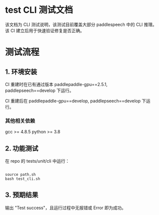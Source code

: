 # test CLI 测试文档

 该文档为 CLI 测试说明，该测试目前覆盖大部分 paddlespeech 中的 CLI 推理。该 CI 建立后用于快速验证修复是否正确。

 # 测试流程
 ## 1. 环境安装

 CI 重建时在已有通过版本 paddlepaddle-gpu==2.5.1, paddlepseech==develop 下运行。

 CI 重建后在 paddlepaddle-gpu==develop, paddlepseech==develop 下运行。
 
 ### 其他相关依赖

 gcc >= 4.8.5
 python >= 3.8

 ## 2. 功能测试

 在 repo 的 tests/unit/cli 中运行：

  ```shell

  source path.sh
  bash test_cli.sh

  ```
## 3. 预期结果

 输出 "Test success"，且运行过程中无报错或 Error 即为成功。
